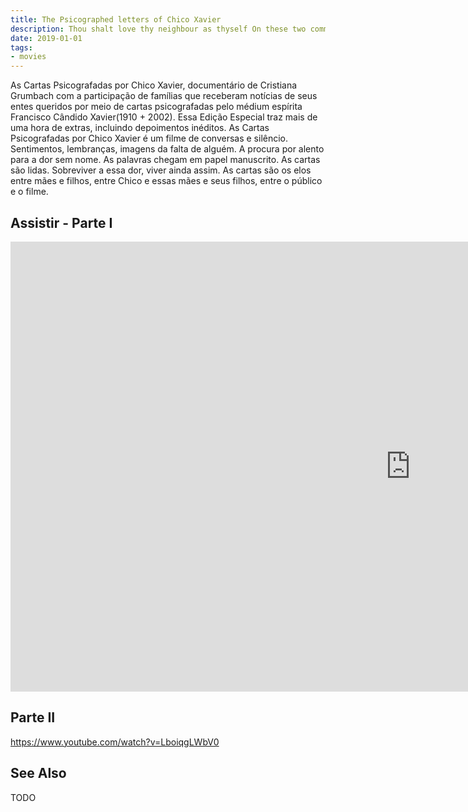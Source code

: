 ```yaml
---
title: The Psicographed letters of Chico Xavier
description: Thou shalt love thy neighbour as thyself On these two commandments hang all the Law the prophets Terence Stamp, Ron Moody
date: 2019-01-01
tags:
- movies
---
```


As Cartas Psicografadas por Chico Xavier, documentário de Cristiana Grumbach com a participação de famílias que receberam notícias de seus entes queridos por meio de cartas psicografadas pelo médium espírita Francisco Cândido Xavier(1910 + 2002). Essa Edição Especial traz mais de uma hora de extras, incluindo depoimentos inéditos. As Cartas Psicografadas por Chico Xavier é um filme de conversas e silêncio. Sentimentos, lembranças, imagens da falta de alguém. A procura por alento para a dor sem nome. As palavras chegam em papel manuscrito. As cartas são lidas. Sobreviver a essa dor, viver ainda assim. As cartas são os elos entre mães e filhos, entre Chico e essas mães e seus filhos, entre o público e o filme.  

## Assistir - Parte I
<iframe width="1280" height="720" src="https://www.youtube.com/embed/aIKYFT75vbc" frameborder="0" allow="accelerometer; autoplay; encrypted-media; gyroscope; picture-in-picture" allowfullscreen></iframe>

## Parte II
https://www.youtube.com/watch?v=LboiqgLWbV0


## See Also
TODO



